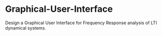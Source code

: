 # Graphical-User-Interface
Design a Graphical User Interface for Frequency Response analysis of LTI dynamical systems.
